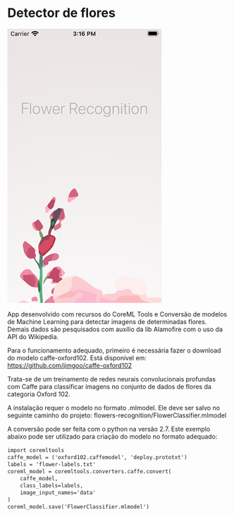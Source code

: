 # Detector de flores

![enter image description here](https://github.com/manoelfilho/flower-recognition/blob/master/flowers-recognition/flower%20recognition.png?raw=true)

App desenvolvido com recursos do CoreML Tools e Conversão de modelos de Machine Learning para detectar imagens de determinadas flores. Demais dados são pesquisados com auxílio da lib Alamofire com o uso da API do Wikipedia.

Para o funcionamento adequado, primeiro é necessária fazer o download do modelo caffe-oxford102. Está disponível em: https://github.com/jimgoo/caffe-oxford102

Trata-se de um treinamento de redes neurais convolucionais profundas com Caffe para classificar imagens no conjunto de dados de flores da categoria Oxford 102.

A instalação requer o modelo no formato .mlmodel. Ele deve ser salvo no seguinte caminho do projeto: flowers-recognition/FlowerClassifier.mlmodel

A conversão pode ser feita com o python na versão 2.7. Este exemplo abaixo pode ser utilizado para criação do modelo no formato adequado:

    import coremltools
    caffe_model = ('oxford102.caffemodel', 'deploy.prototxt') 
    labels = 'flower-labels.txt'
    coreml_model = coremltools.converters.caffe.convert(
	    caffe_model,
	    class_labels=labels,
	    image_input_names='data'
	)
	coreml_model.save('FlowerClassifier.mlmodel')

